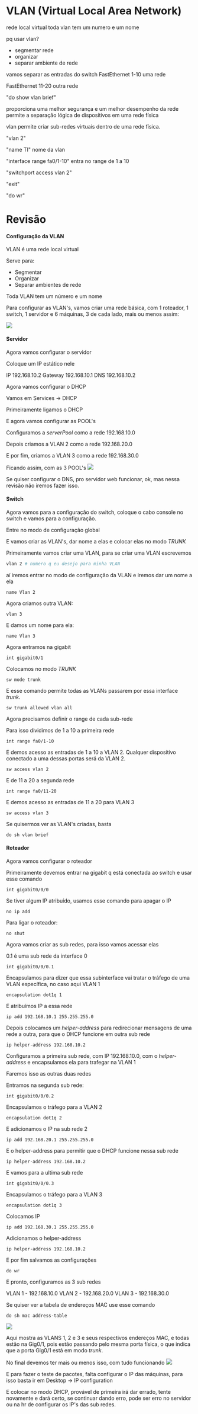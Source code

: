 # VLAN (Virtual Local Area Network)

rede local virtual
toda vlan tem um numero e um nome

pq usar vlan?
- segmentar rede 
- organizar 
- separar ambiente de rede

vamos separar as entradas do switch 
FastEthernet 1-10 uma rede

FastEthernet 11-20 outra rede

"do show vlan brief"

proporciona uma melhor segurança e um melhor desempenho da rede
permite a separação lógica de dispositivos em uma rede física

vlan permite criar sub-redes virtuais dentro de uma rede física.

"vlan 2"

"name TI" nome da vlan

"interface range fa0/1-10" entra no range de 1 a 10

"switchport access vlan 2"

"exit"

"do wr"


# Revisão

#### Configuração da VLAN
VLAN é uma rede local virtual

Serve para:
- Segmentar
- Organizar
- Separar ambientes de rede

Toda VLAN tem um número e um nome

Para configurar as VLAN's, vamos criar uma rede básica, com 1 roteador, 1 switch, 1 servidor e 6 máquinas, 3 de cada lado, mais ou menos assim:

![](assets/rede.png)

#### Servidor 

Agora vamos configurar o servidor

Coloque um IP estático nele

IP 192.168.10.2
Gateway 192.168.10.1 
DNS 192.168.10.2

Agora vamos configurar o DHCP

Vamos em Services -> DHCP

Primeiramente ligamos o DHCP

E agora vamos configurar as POOL's 

Configuramos a *serverPool* como a rede 192.168.10.0

Depois criamos a VLAN 2 como a rede 192.168.20.0

E por fim, criamos a VLAN 3 como a rede 192.168.30.0

Ficando assim, com as 3 POOL's
![](assets/pool.png)

Se quiser configurar o DNS, pro servidor web funcionar, ok, mas nessa revisão não iremos fazer isso.

#### Switch

Agora vamos para a configuração do switch, coloque o cabo console no switch e vamos para a configuração.

Entre no modo de configuração global

E vamos criar as VLAN's, dar nome a elas e colocar elas no modo *TRUNK*

Primeiramente vamos criar uma VLAN, para se criar uma VLAN escrevemos

```Bash
vlan 2 # numero q eu desejo para minha VLAN
```

aí iremos entrar no modo de configuração da VLAN e iremos dar um nome a ela

```
name Vlan 2
```

Agora criamos outra VLAN:

```
vlan 3
```

E damos um nome para ela:

```
name Vlan 3
```

Agora entramos na gigabit

```
int gigabit0/1
```

Colocamos no modo *TRUNK*

```
sw mode trunk
```

E esse comando permite todas as VLANs passarem por essa interface *trunk*.

```
sw trunk allowed vlan all
```

Agora precisamos definir o range de cada sub-rede

Para isso dividimos de 1 a 10 a primeira rede

```
int range fa0/1-10
```

E demos acesso as entradas de 1 a 10 a VLAN 2.
Qualquer dispositivo conectado a uma dessas portas será da VLAN 2.

```
sw access vlan 2
```

E de 11 a 20 a segunda rede

```
int range fa0/11-20
```

E demos acesso as entradas de 11 a 20 para VLAN 3

```
sw access vlan 3
```

Se quisermos ver as VLAN's criadas, basta

```
do sh vlan brief
```

#### Roteador

Agora vamos configurar o roteador

Primeiramente devemos entrar na gigabit q está conectada ao switch e usar esse comando

```
int gigabit0/0/0
```

Se tiver algum IP atribuído, usamos esse comando para apagar o IP

```
no ip add
```

Para ligar o roteador:

```
no shut
```

Agora vamos criar as sub redes, para isso vamos acessar elas

0.1 é uma sub rede da interface 0
```
int gigabit0/0/0.1
```

Encapsulamos para dizer que essa subinterface vai tratar o tráfego de uma VLAN específica, no caso aqui VLAN 1

```
encapsulation dot1q 1
```

E atribuímos IP a essa rede

```
ip add 192.168.10.1 255.255.255.0
```

Depois colocamos um *helper-address* para redirecionar mensagens de uma rede a outra, para que o DHCP funcione em outra sub rede

```
ip helper-address 192.168.10.2
```

Configuramos a primeira sub rede, com IP 192.168.10.0, com o *helper-address* e encapsulamos ela para trafegar na VLAN 1

Faremos isso as outras duas redes

Entramos na segunda sub rede:

```
int gigabit0/0/0.2
```

Encapsulamos o tráfego para a VLAN 2

```
encapsulation dot1q 2
```

E adicionamos o IP na sub rede 2

```
ip add 192.168.20.1 255.255.255.0
```

E o helper-address para permitir que o DHCP funcione nessa sub rede

```
ip helper-address 192.168.10.2
```

E vamos para a ultima sub rede

```
int gigabit0/0/0.3
```

Encapsulamos o tráfego para a VLAN 3

```
encapsulation dot1q 3
```

Colocamos IP 

```
ip add 192.168.30.1 255.255.255.0
```

Adicionamos o helper-address

```
ip helper-address 192.168.10.2
```

E por fim salvamos as configurações

```
do wr
```

E pronto, configuramos as 3 sub redes

VLAN 1 - 192.168.10.0
VLAN 2 - 192.168.20.0
VLAN 3 - 192.168.30.0

Se quiser ver a tabela de endereços MAC use esse comando

```
do sh mac address-table
```

![](assets/trunk.png)

Aqui mostra as VLANS 1, 2 e 3 e seus respectivos endereços MAC, e todas estão na Gig0/1, pois estão passando pelo mesma porta física, o que indica que a porta Gig0/1 está em modo *trunk*.

No final devemos ter mais ou menos isso, com tudo funcionando
![](assets/redeF.png)

E para fazer o teste de pacotes, falta configurar o IP das máquinas, para isso basta ir em Desktop -> IP configuration

E colocar no modo DHCP, provável de primeira irá dar errado, tente novamente e dará certo, se continuar dando erro, pode ser erro no servidor ou na hr de configurar os IP's das sub redes.
